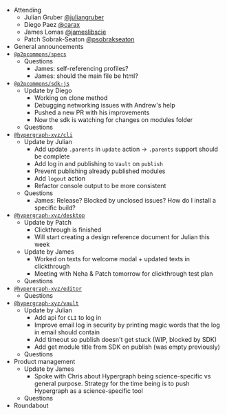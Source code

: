 -   Attending
    - Julian Gruber [@juliangruber](https://twitter.com/juliangruber)
    - Diego Paez [@carax](https://twitter.com/carax)
    - James Lomas [@jameslibscie](https://github.com/jameslibscie)
    - Patch Sobrak-Seaton [@psobrakseaton](https://twitter.com/psobrakseaton)
-   General announcements
-   [`@p2pcommons/specs`](https://github.com/p2pcommons/specs)
    - Questions
        - James: self-referencing profiles?
        - James: should the main file be html?
-   [`@p2pcommons/sdk-js`](https://github.com/p2pcommons/sdk-js)
    - Update by Diego
        - Working on clone method
        - Debugging networking issues with Andrew's help
        - Pushed a new PR with his improvements
        - Now the sdk is watching for changes on modules folder
    - Questions
-   [`@hypergraph-xyz/cli`](https://github.com/hypergraph-xyz/cli)
    - Update by Julian
        - Add update `.parents` in `update` action -> `.parents` support should be complete
        - Add log in and publishing to `Vault` on `publish`
        - Prevent publishing already published modules
        - Add `logout` action
        - Refactor console output to be more consistent
    - Questions
        - James: Release? Blocked by unclosed issues? How do I install a specific build?
-   [`@hypergraph-xyz/desktop`](https://github.com/hypergraph-xyz/desktop)
    - Update by Patch
        - Clickthrough is finished
        - Will start creating a design reference document for Julian this week
    - Update by James
        - Worked on texts for welcome modal + updated texts in clickthrough
        - Meeting with Neha & Patch tomorrow for clickthrough test plan
    - Questions
-   [`@hypergraph-xyz/editor`](https://github.com/hypergraph-xyz/editor)
    - Questions
-   [`@hypergraph-xyz/vault`](https://github.com/hypergraph-xyz/vault)
    - Update by Julian
        - Add api for `CLI` to log in
        - Improve email log in security by printing magic words that the log in email should contain
        - Add timeout so publish doesn't get stuck (WIP, blocked by SDK)
        - Add get module title from SDK on publish (was empty previously)
    - Questions
-   Product management
    - Update by James
        - Spoke with Chris about Hypergraph being science-specific vs general purpose. Strategy for the time being is to push Hypergraph as a science-specific tool
    - Questions
- Roundabout
